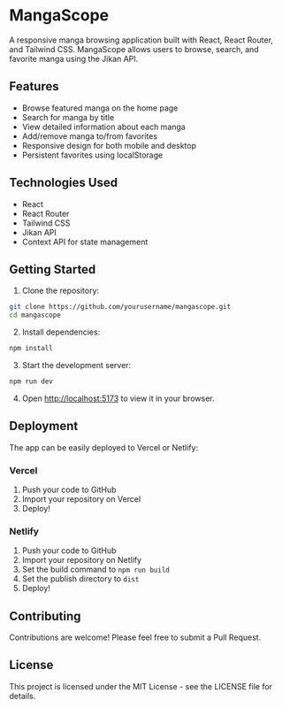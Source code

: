 # MangaScope

A responsive manga browsing application built with React, React Router, and Tailwind CSS. MangaScope allows users to browse, search, and favorite manga using the Jikan API.

## Features

- Browse featured manga on the home page
- Search for manga by title
- View detailed information about each manga
- Add/remove manga to/from favorites
- Responsive design for both mobile and desktop
- Persistent favorites using localStorage

## Technologies Used

- React
- React Router
- Tailwind CSS
- Jikan API
- Context API for state management

## Getting Started

1. Clone the repository:
```bash
git clone https://github.com/yourusername/mangascope.git
cd mangascope
```

2. Install dependencies:
```bash
npm install
```

3. Start the development server:
```bash
npm run dev
```

4. Open [http://localhost:5173](http://localhost:5173) to view it in your browser.

## Deployment

The app can be easily deployed to Vercel or Netlify:

### Vercel
1. Push your code to GitHub
2. Import your repository on Vercel
3. Deploy!

### Netlify
1. Push your code to GitHub
2. Import your repository on Netlify
3. Set the build command to `npm run build`
4. Set the publish directory to `dist`
5. Deploy!

## Contributing

Contributions are welcome! Please feel free to submit a Pull Request.

## License

This project is licensed under the MIT License - see the LICENSE file for details.
